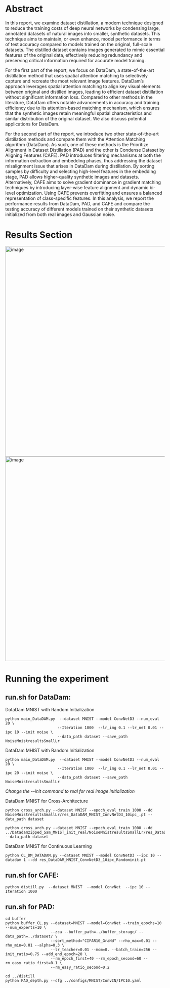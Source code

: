 # Abstract
In this report, we examine dataset distillation, a modern technique designed to reduce the training costs of deep neural networks
by condensing large, annotated datasets of natural images into smaller, synthetic datasets. This technique aims to maintain, or
even enhance, model performance in terms of test accuracy compared to models trained on the original, full-scale datasets. The
distilled dataset contains images generated to mimic essential features of the original data, effectively reducing redundancy and
preserving critical information required for accurate model training.

For the first part of the report, we focus on DataDam, a state-of-the-art distillation method that uses spatial attention matching to
selectively capture and recreate the most relevant image features. DataDam’s approach leverages spatial attention matching to align
key visual elements between original and distilled images, leading to efficient dataset distillation without significant information
loss. Compared to other methods in the literature, DataDam offers notable advancements in accuracy and training efficiency due
to its attention-based matching mechanism, which ensures that the synthetic images retain meaningful spatial characteristics and
similar distribution of the original dataset. We also discuss potential applications for DataDam.

For the second part of the report, we introduce two other state-of-the-art distillation methods and compare them with the
Attention Matching algorithm (DataDam). As such, one of these methods is the Prioritize Alignment in Dataset Distillation (PAD)
and the other is Condense Dataset by Aligning Features (CAFE). PAD introduces filtering mechanisms at both the information
extraction and embedding phases, thus addressing the dataset misalignment issue that arises in DataDam during distillation. By
sorting samples by difficulty and selecting high-level features in the embedding stage, PAD allows higher-quality synthetic images
and datasets. Alternatively, CAFE aims to solve gradient dominance in gradient matching techniques by introducing layer-wise
feature alignment and dynamic bi-level optimization. Using CAFE prevents overfitting and ensures a balanced representation of
class-specific features. In this analysis, we report the performance results from DataDam, PAD, and CAFE and compare the testing
accuracy of different models trained on their synthetic datasets initialized from both real images and Gaussian noise.

# Results Section
<img width="665" alt="image" src="https://github.com/user-attachments/assets/8057359b-2a6a-43af-a78f-d3ce6c4ebe39">

<img width="647" alt="image" src="https://github.com/user-attachments/assets/a654f918-5b97-4773-8ddc-e76a0bbab9a5">

# Running the experiment
## run.sh for DataDam:
DataDam MNIST with Random Initialization
```
python main_DataDAM.py  --dataset MNIST --model ConvNetD3 --num_eval 20 \
                       --Iteration 1000  --lr_img 0.1 --lr_net 0.01 --ipc 10 --init noise \
                       --data_path dataset --save_path NoiseMnistresultsSmallLr
```

DataDam MHIST with Random Initialization
```
python main_DataDAM.py  --dataset MHIST --model ConvNetD3 --num_eval 20 \
                       --Iteration 1000  --lr_img 0.1 --lr_net 0.01 --ipc 20 --init noise \
                       --data_path dataset --save_path NoiseMnistresultsSmallLr
```
*Change the --init command to real for real image initialization*

DataDam MNIST for Cross-Architecture
```
python cross_arch.py --dataset MNIST --epoch_eval_train 1000 --dd NoiseMnistresultsSmallLr/res_DataDAM_MNIST_ConvNetD3_10ipc_.pt --data_path dataset
```
```
python cross_arch.py --dataset MNIST --epoch_eval_train 1000 --dd ../Datadamzipped_Sam_MNIST_init_real/NoiseMnistresultsSmallLr/res_DataDAM_MNIST_ConvNetD3_10ipc_.pt --data_path dataset
```

DataDam MNIST for Continuous Learning
```
python CL_DM_DATADAM.py --dataset MNIST --model ConvNetD3 --ipc 10 --datadam 1 --dd res_DataDAM_MNIST_ConvNetD3_10ipc_Randominit.pt
```

## run.sh for CAFE:
`python distill.py  --dataset MNIST  --model ConvNet  --ipc 10 --Iteration 1000`

## run.sh for PAD:
```
cd buffer
python buffer_CL.py --dataset=MNIST --model=ConvNet --train_epochs=10 --num_experts=10 \
                    --zca --buffer_path=../buffer_storage/ --data_path=../dataset/ \
                    --sort_method="CIFAR10_GraNd" --rho_max=0.01 --rho_min=0.01 --alpha=0.3 \
                    --lr_teacher=0.01 --mom=0. --batch_train=256 --init_ratio=0.75 --add_end_epoch=20 \
                    --rm_epoch_first=40 --rm_epoch_second=60 --rm_easy_ratio_first=0.1 \
                    --rm_easy_ratio_second=0.2
```
```
cd ../distill
python PAD_depth.py --cfg ../configs/MNIST/ConvIN/IPC10.yaml
```

